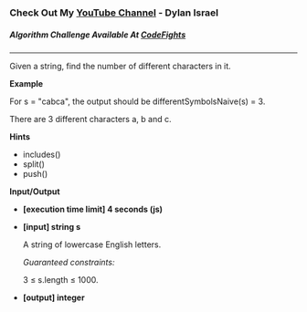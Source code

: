 ### Check Out My [YouTube Channel](https://www.YouTube.com/CodingTutorials360) - Dylan Israel

##### Algorithm Challenge Available At [CodeFights](https://codefights.com/arcade/intro/level-8/8N7p3MqzGQg5vFJfZ)
---
Given a string, find the number of different characters in it.

**Example**

For s = &quot;cabca&quot;, the output should be
differentSymbolsNaive(s) = 3.

There are 3 different characters a, b and c.

**Hints**
-   includes()
-   split()
-   push()

**Input/Output**

- **[execution time limit] 4 seconds (js)**
- **[input] string s**

    A string of lowercase English letters.  

    *Guaranteed constraints:*

    3 ≤ s.length ≤ 1000.

- **[output] integer**